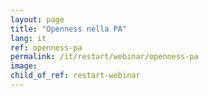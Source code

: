 ```yaml
---
layout: page
title: "Openness nella PA"
lang: it
ref: openness-pa
permalink: /it/restart/webinar/openness-pa
image:
child_of_ref: restart-webinar
---
```


